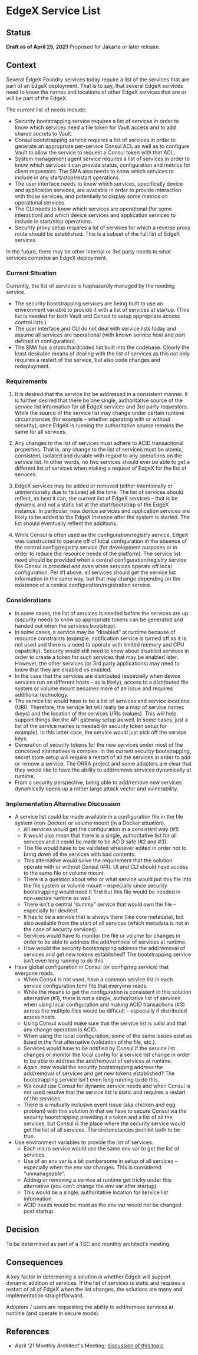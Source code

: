 # EdgeX Service List

## Status
**Draft as of April 25, 2021**
Proposed for Jakarta or later release.

## Context

Several EdgeX Foundry services today require a list of the services that are part of an EdgeX deployment.  That is to say, that several EdgeX services need to know the names and locations of other EdgeX services that are or will be part of the EdgeX.

The current list of needs include:

- Security bootstrapping service requires a list of services in order to know which services need a file token for Vault access and to add shared secrets to Vault.
- Consul bootstrapping service requires a list of services in order to generate an appropriate per-service Consul ACL as well as to configure Vault to allow the service to request a Consul token with that ACL.
- System management agent service requires a list of services in order to know which services it can provide status, configuration and metrics for client requestors.  The SMA also needs to know which services to include in any start/stop/restart operations.
- The user interface needs to know which services, specifically device and application services, are available in order to provide interaction with those services, and potentially to display some metrics on operational services.
- The CLI needs to know which services are operational (for some interaction) and which device services and application services to include in start/stop operations.
- Security proxy setup requires a lot of services for which a reverse proxy route should be established.  This is a subset of the full list of EdgeX services.

In the future, there may be other internal or 3rd party needs to what services comprise an EdgeX deployment.

### Current Situation

Currently, the list of services is haphazardly managed by the needing service.

- The security bootstrapping services are being built to use an environment variable to provide it with a list of services at startup.  (This list is needed for both Vault and Consul to setup appropriate access control lists.)
- The user interface and CLI do not deal with service lists today and assume all services are operational (with known service host and port defined in configuration).
- The SMA has a static/hardcoded list built into the codebase.  Clearly the least desirable means of dealing with the list of services as this not only requires a restart of the service, but also code changes and redeployment.

### Requirements

1. It is desired that the service list be addressed in a consistent manner.  It is further desired that there be one single, authoritative source of the service list information for all EdgeX services and 3rd party requestors.  While the source of the service list may change under certain runtime circumstances (for example – whether operating with or without security), once EdgeX is running the authoritative source remains the same for all services.

2. Any changes to the list of services must adhere to ACID transactional properties.  That is, any change to the list of services must be atomic, consistent, isolated and durable with regard to any operations on the service list.  In other words, no two services should ever be able to get a different list of services when making a request of EdgeX for the list of services.

3. EdgeX services may be added or removed (either intentionally or unintentionally due to failures) all the time.  The list of services should reflect, as best it can, the current list of EdgeX services – that is be dynamic and not a static list at the start/bootstrap of the EdgeX instance.  In particular, new device services and application services are likely to be added to the EdgeX instance after the system is started.  The list should eventually reflect the additions.

4. While Consul is often used as the configuration/registry service, EdgeX was constructed to operate off of local configuration in the absence of the central config/registry service (for development purposes or in order to reduce the resource needs of the platform).  The service list need should be provided when a central configuration/registry service like Consul is provided and even when services operate off local configuration.  Per #1 above, all services should get the service list information in the same way, but that may change depending on the existence of a central configuration/registration service.

### Considerations

- In some cases, the list of services is needed before the services are up (security needs to know so appropriate tokens can be generated and handed out when the services bootstrap).
- In some cases, a service may be “disabled” at runtime because of resource constraints (example: notification service is turned off as it is not used and there is a need to operate with limited memory and CPU capability).  Security would still need to know about disabled services in order to create a token for such services that may be enabled later.  However, the other services (or 3rd party applications) may need to know that they are disabled vs enabled.
- In the case that the services are distributed (especially when device services run on different hosts - as is likely), access to a distributed file system or volume mount becomes more of an issue and requires additional technology.
- The service list would have to be a list of services and service locations (URI).  Therefore, the service list will really be a map of service names (keys) and the location of the services URIs (values).  This will help support things like the API gateway setup as well.  In some cases, just a list of the service names is needed (in security token setup for example).  In this latter case, the service would just pick off the service keys.
- Generation of security tokens for the new services under most of the conceived alternatives is complex.  In the current security bootstrapping, secret store setup will require a restart of all the services in order to add or remove a service.  The ORRA project and some adopters are clear that they would like to have the ability to add/remove services dynamically at runtime.
- From a security perspective, being able to add/remove new services dynamically opens up a rather large attack vector and vulnerability.

### Implementation Alternative Discussion

- A service list could be made available in a configuration file in the file system (non-Docker) or volume mount (in a Docker situation).
  - All services would get the configuration in a consistent way (#1)
  - It would also mean that there is a single, authoritative list for all services and it could be made to be ACID safe (#2 and #3).
  - The file would have to be validated whenever edited in order not to bring down all the services with bad contents.
  - This alternative would solve the requirement that the solution operate with or without Consul (#4).  UI and CLI should have access to the same file or volume mount.
  - There is a question about who or what service would put this file into the file system or volume mount – especially since security bootstrapping would need it first but this file would be needed in non-secure runtime as well.
  - There isn’t a central “dummy” service that would own the file – especially for dev/test.
  - It has to be a service that is always there (like core metadata), but also available from the start of all services (which metadata is not in the case of security services).
  - Services would have to monitor the file or volume for changes in order to be able to address the add/removal of services at runtime.
  - How would the security bootstrapping address the add/removal of services and get new tokens established?  The bootstrapping service isn’t even long running to do this.
- Have global configuration in Consul (or config/reg service) that everyone reads.
  - When Consul is not used, have a common service list in each service configuration.toml file that everyone reads.
  - While the means to get the configuration is consistent in this solution alternative (#1), there is not a single, authoritative list of services when using local configuration and making ACID transactions (#3) across the multiple files would be difficult – especially if distributed across hosts.
  - Using Consul would make sure that the service list is valid and that any change operation is ACID.
  - When using the local configuration, some of the same issues exist as listed in the first alternative (validation of the file, etc.).
  - Services would have to be notified by Consul if the service list changes or monitor the local config for a service list change in order to be able to address the add/removal of services at runtime.
  - Again, how would the security bootstrapping address the add/removal of services and get new tokens established?  The bootstrapping service isn’t even long running to do this.
  - We could use Consul for dynamic service needs and when Consul is not used resolve that the service list is static and requires a restart of the services.
  - There is a mutually inclusive event issue (aka chicken and egg problem) with this solution in that we have to secure Consul via the security bootstrapping providing it a token and a list of all the services, but Consul is the place where the security service would get the list of all services.  The circumstances prohibit both to be true.
- Use environment variables to provide the list of services.
  - Each micro service would use the same env var to get the list of services.
  - Use of an env var is a bit cumbersome in setup of all services – especially when the env var changes.  This is considered “unmanageable”.
  - Adding or removing a service at runtime get tricky under this alternative (you can’t change the env var after startup)
  - This would be a single, authoritative location for service list information.
  - ACID needs would be moot as the env var would not be changed post startup.

## Decision

To be determined as part of a TSC and monthly architect’s meeting.

## Consequences

A key factor in determining a solution is whether EdgeX will support dynamic addition of services.  If the list of services is static and requires a restart of all of EdgeX when the list changes, the solutions are many and implementation straightforward.

Adopters / users are requesting the ability to add/remove services at runtime (and operate in secure mode).

## References

- April '21 Monthly Architect's Meeting; [discussion of this topic](https://zoom.us/rec/share/8xTGpHTNzCJ0zuBUnHacJq8DmdfMEVzelTBW9eFSvjP3SvcV92BOnaz199kYWUxq.hAAFdvuUi7awZypD?startTime=1618851231000)
